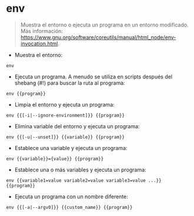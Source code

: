 # env

> Muestra el entorno o ejecuta un programa en un entorno modificado.
> Más información: <https://www.gnu.org/software/coreutils/manual/html_node/env-invocation.html>.

- Muestra el entorno:

`env`

- Ejecuta un programa. A menudo se utiliza en scripts después del shebang (#!) para buscar la ruta al programa:

`env {{program}}`

- Limpia el entorno y ejecuta un programa:

`env {{[-i|--ignore-environment]}} {{program}}`

- Elimina variable del entorno y ejecuta un programa:

`env {{[-u|--unset]}} {{variable}} {{program}}`

- Establece una variable y ejecuta un programa:

`env {{variable}}={value}} {{program}}`

- Establece una o más variables y ejecuta un programa:

`env {{variable1=value variable2=value variable3=value ...}} {{program}}`

- Ejecuta un programa con un nombre diferente:

`env {{[-a|--argv0]}} {{custom_name}} {{program}}`
